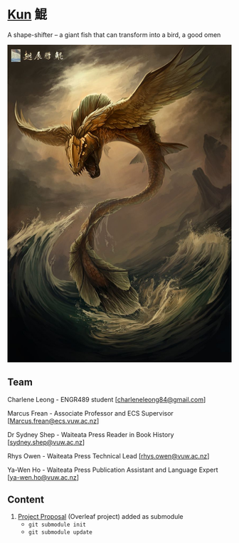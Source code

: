 # [Kun](https://en.wikipedia.org/wiki/Peng_(mythology)) 鯤

A shape-shifter – a giant fish that can transform into a bird, a good omen



![kun](imgs/kun.jpg)



## Team

Charlene Leong - ENGR489 student  [charleneleong84@gmail.com]

Marcus Frean  - Associate Professor and ECS Supervisor [[Marcus.frean@ecs.vuw.ac.nz](mailto:Marcus.frean@ecs.vuw.ac.nz)]

Dr Sydney Shep - Waiteata Press Reader in Book History [[sydney.shep@vuw.ac.nz](mailto:sydney.shep@vuw.ac.nz)]

Rhys Owen - Waiteata Press Technical Lead  [[rhys.owen@vuw.ac.nz](mailto:rhys.owen@vuw.ac.nz)]

Ya-Wen Ho - Waiteata Press Publication Assistant and Language Expert [[ya-wen.ho@vuw.ac.nz](mailto:ya-wen.ho@vuw.ac.nz)]



## Content

1. [Project Proposal](https://v2.overleaf.com/3513197212ymjrcbfyqzbz) (Overleaf project) added as submodule
   - ```git submodule init```
   - ```git submodule update```